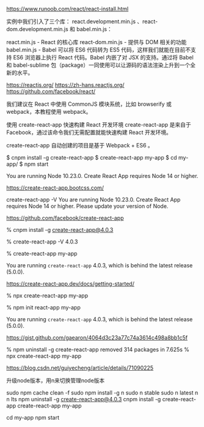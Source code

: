 https://www.runoob.com/react/react-install.html

<script src="https://cdn.staticfile.org/react/16.4.0/umd/react.development.js"></script>
<script src="https://cdn.staticfile.org/react-dom/16.4.0/umd/react-dom.development.js"></script>
<!-- 生产环境中不建议使用 -->
<script src="https://cdn.staticfile.org/babel-standalone/6.26.0/babel.min.js"></script>


实例中我们引入了三个库： react.development.min.js 、react-dom.development.min.js 和 babel.min.js：

react.min.js - React 的核心库
react-dom.min.js - 提供与 DOM 相关的功能
babel.min.js - Babel 可以将 ES6 代码转为 ES5 代码，这样我们就能在目前不支持 ES6 浏览器上执行 React 代码。Babel 内嵌了对 JSX 的支持。通过将 Babel 和 babel-sublime 包（package）一同使用可以让源码的语法渲染上升到一个全新的水平。

https://reactjs.org/
https://zh-hans.reactjs.org/
https://github.com/facebook/react/

我们建议在 React 中使用 CommonJS 模块系统，比如 browserify 或 webpack，本教程使用 webpack。

使用 create-react-app 快速构建 React 开发环境
create-react-app 是来自于 Facebook，通过该命令我们无需配置就能快速构建 React 开发环境。

create-react-app 自动创建的项目是基于 Webpack + ES6 。

$ cnpm install -g create-react-app
$ create-react-app my-app
$ cd my-app/
$ npm start

You are running Node 10.23.0.
Create React App requires Node 14 or higher. 

https://create-react-app.bootcss.com/

create-react-app -V
You are running Node 10.23.0.
Create React App requires Node 14 or higher. 
Please update your version of Node.


https://github.com/facebook/create-react-app

 %  cnpm install -g create-react-app@4.0.3

 % create-react-app -V
4.0.3

% create-react-app my-app

You are running `create-react-app` 4.0.3, which is behind the latest release (5.0.0).

https://create-react-app.dev/docs/getting-started/

% npx create-react-app my-app

% npm init react-app my-app

You are running `create-react-app` 4.0.3, which is behind the latest release (5.0.0).

https://gist.github.com/gaearon/4064d3c23a77c74a3614c498a8bb1c5f


% npm uninstall -g create-react-app
removed 314 packages in 7.625s
% npx create-react-app my-app



https://blog.csdn.net/guiyecheng/article/details/71090225

升级node版本，用n来切换管理node版本

sudo npm cache clean -f
sudo npm install -g n
sudo n stable
sudo n latest
n
n lts
npm uninstall -g create-react-app@4.0.3
cnpm install -g create-react-app
create-react-app my-app

cd my-app
npm start
